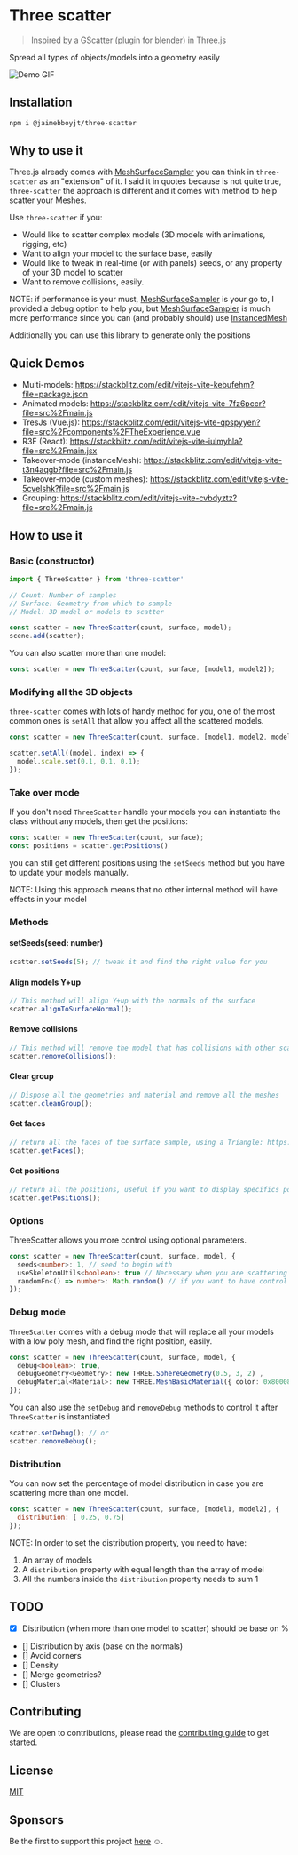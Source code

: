 # Three scatter

> Inspired by a GScatter (plugin for blender) in Three.js

Spread all types of objects/models into a geometry easily

![Demo GIF](./public/Multi_model.gif)

## Installation

```bash
npm i @jaimebboyjt/three-scatter
```

## Why to use it

Three.js already comes with [MeshSurfaceSampler](https://threejs.org/docs/?q=meshS#examples/en/math/MeshSurfaceSampler) you can think in `three-scatter` as an "extension" of it. I said it in quotes because is not quite true, `three-scatter` the approach is different and it comes with method to help scatter your Meshes.

Use `three-scatter` if you:
- Would like to scatter complex models (3D models with animations, rigging, etc)
- Want to align your model to the surface base, easily
- Would like to tweak in real-time (or with panels) seeds, or any property of your 3D model to scatter
- Want to remove collisions, easily.

NOTE:
if performance is your must, [MeshSurfaceSampler](https://threejs.org/docs/?q=meshS#examples/en/math/MeshSurfaceSampler) is your go to, I provided a debug option to help you, but [MeshSurfaceSampler](https://threejs.org/docs/?q=meshS#examples/en/math/MeshSurfaceSampler) is much more performance since you can (and probably should) use [InstancedMesh](https://threejs.org/docs/?q=InstancedMesh#api/en/objects/InstancedMesh)

Additionally you can use this library to generate only the positions

## Quick Demos

- Multi-models: https://stackblitz.com/edit/vitejs-vite-kebufehm?file=package.json
- Animated models: https://stackblitz.com/edit/vitejs-vite-7fz6pccr?file=src%2Fmain.js
- TresJs (Vue.js): https://stackblitz.com/edit/vitejs-vite-qpspyyen?file=src%2Fcomponents%2FTheExperience.vue
- R3F (React): https://stackblitz.com/edit/vitejs-vite-iulmyhla?file=src%2Fmain.jsx
- Takeover-mode (instanceMesh): https://stackblitz.com/edit/vitejs-vite-t3n4aqgb?file=src%2Fmain.js
- Takeover-mode (custom meshes): https://stackblitz.com/edit/vitejs-vite-5cvelshk?file=src%2Fmain.js
- Grouping: https://stackblitz.com/edit/vitejs-vite-cvbdyztz?file=src%2Fmain.js

## How to use it

### Basic (constructor)

```js
import { ThreeScatter } from 'three-scatter'

// Count: Number of samples
// Surface: Geometry from which to sample
// Model: 3D model or models to scatter

const scatter = new ThreeScatter(count, surface, model);
scene.add(scatter);
```

You can also scatter more than one model:

```js
const scatter = new ThreeScatter(count, surface, [model1, model2]);
```

### Modifying all the 3D objects

`three-scatter` comes with lots of handy method for you, one of the most common ones is `setAll` that allow you affect all the scattered models.

```js
const scatter = new ThreeScatter(count, surface, [model1, model2, model3]);

scatter.setAll((model, index) => {
  model.scale.set(0.1, 0.1, 0.1);
});
```

### Take over mode

If you don't need  `ThreeScatter` handle your models you can instantiate the class without any models, then get the positions:

```js
const scatter = new ThreeScatter(count, surface);
const positions = scatter.getPositions()
```

you can still get different positions using the `setSeeds` method but you have to update your models manually.

NOTE: Using this approach means that no other internal method will have effects in your model

### Methods

#### setSeeds(seed: number)

```js
scatter.setSeeds(5); // tweak it and find the right value for you
```

#### Align models Y+up

```js
// This method will align Y+up with the normals of the surface
scatter.alignToSurfaceNormal();
```

#### Remove collisions

```js
// This method will remove the model that has collisions with other scattered model 
scatter.removeCollisions();
```

#### Clear group

```js
// Dispose all the geometries and material and remove all the meshes
scatter.cleanGroup();
```

#### Get faces

```js
// return all the faces of the surface sample, using a Triangle: https://threejs.org/docs/?q=triangle#api/en/math/Triangle
scatter.getFaces();
```

#### Get positions

```js
// return all the positions, useful if you want to display specifics positions in your scene
scatter.getPositions();
```

### Options

ThreeScatter allows you more control using optional parameters.

```ts
const scatter = new ThreeScatter(count, surface, model, {
  seeds<number>: 1, // seed to begin with
  useSkeletonUtils<boolean>: true // Necessary when you are scattering 3D models with rigging/animations
  randomFn<() => number>: Math.random() // if you want to have control over the random function, has to return a value from 0 to 1
});
```

### Debug mode

`ThreeScatter` comes with a debug mode that will replace all your models with a low poly mesh, and find the right position, easily.

```ts
const scatter = new ThreeScatter(count, surface, model, {
  debug<boolean>: true,
  debugGeometry<Geometry>: new THREE.SphereGeometry(0.5, 3, 2) ,
  debugMaterial<Material>: new THREE.MeshBasicMaterial({ color: 0x800080 }),
});
```

You can also use the `setDebug` and `removeDebug` methods to control it after `ThreeScatter` is instantiated

```js
scatter.setDebug(); // or
scatter.removeDebug();
```

### Distribution

You can now set the percentage of model distribution in case you are scattering more than one model.

```js
const scatter = new ThreeScatter(count, surface, [model1, model2], {
  distribution: [ 0.25, 0.75]
});
```

NOTE:
In order to set the distribution property, you need to have:
1. An array of models
2. A `distribution` property with equal length than the array of model
3. All the numbers inside the `distribution` property needs to sum 1


## TODO
- [x] Distribution (when more than one model to scatter) should be base on %
- [] Distribution by axis (base on the normals)
- [] Avoid corners
- [] Density
- [] Merge geometries?
- [] Clusters


## Contributing

We are open to contributions, please read the [contributing guide](/CONTRIBUTING.md) to get started.

## License

[MIT](/LICENSE)

## Sponsors

Be the first to support this project [here](LINK) ☺️.
